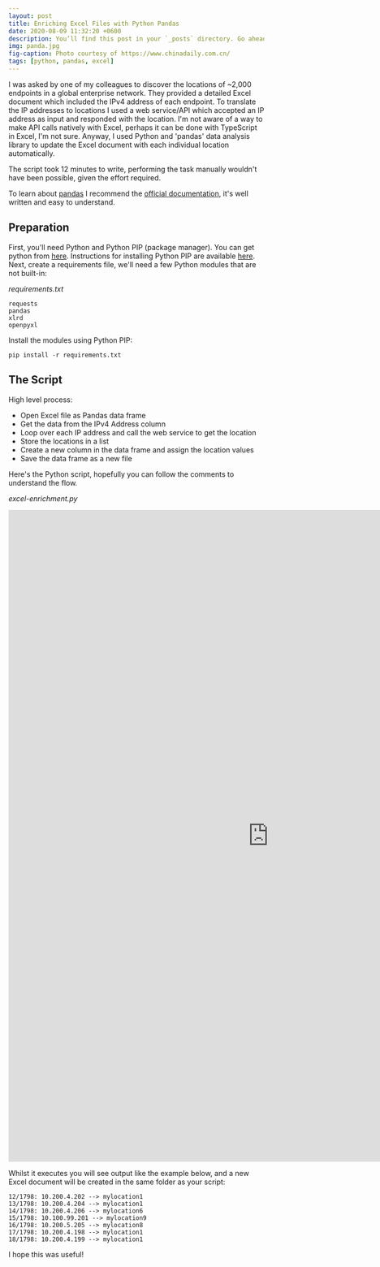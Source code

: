 ```yaml
---
layout: post
title: Enriching Excel Files with Python Pandas
date: 2020-08-09 11:32:20 +0600
description: You’ll find this post in your `_posts` directory. Go ahead and edit it and re-build the site to see your changes.
img: panda.jpg
fig-caption: Photo courtesy of https://www.chinadaily.com.cn/
tags: [python, pandas, excel]
---
```


I was asked by one of my colleagues to discover the locations of ~2,000 endpoints in a global enterprise network.  They provided a detailed Excel document which included the IPv4 address of each endpoint.  To translate the IP addresses to locations I used a web service/API which accepted an IP address as input and responded with the location.  I'm not aware of a way to make API calls natively with Excel, perhaps it can be done with TypeScript in Excel, I'm not sure. Anyway, I used Python and 'pandas' data analysis library to update the Excel document with each individual location automatically.  

The script took 12 minutes to write, performing the task manually wouldn't have been possible, given the effort required.

To learn about <a href="https://pandas.pydata.org/" target="_blank">pandas</a> I recommend the <a href="https://pandas.pydata.org/docs/index.html" target="_blank">official documentation</a>, it's well written and easy to understand. 


## Preparation

First, you'll need Python and Python PIP (package manager).  You can get python from <a href="https://www.python.org/downloads/" target="_blank">here</a>.  Instructions for installing Python PIP are available <a href="https://pip.pypa.io/en/stable/installing/" target="_blank">here</a>.  Next, create a requirements file, we'll need a few Python modules that are not built-in:

*requirements.txt*
```
requests
pandas
xlrd
openpyxl
```

Install the modules using Python PIP:

```
pip install -r requirements.txt
```

## The Script

High level process:

- Open Excel file as Pandas data frame
- Get the data from the IPv4 Address column
- Loop over each IP address and call the web service to get the location
- Store the locations in a list
- Create a new column in the data frame and assign the location values
- Save the data frame as a new file

Here's the Python script, hopefully you can follow the comments to understand the flow.  

*excel-enrichment.py*
<iframe
  src="https://carbon.now.sh/embed?bg=rgba(171%2C%20184%2C%20195%2C%201)&t=material&wt=none&l=auto&ds=true&dsyoff=20px&dsblur=68px&wc=true&wa=true&pv=56px&ph=56px&ln=false&fl=1&fm=Hack&fs=14px&lh=133%25&si=false&es=2x&wm=false&code=import%2520requests%250Aimport%2520pandas%2520as%2520pd%250Aimport%2520logging%250A%250A%2523%2520setup%2520logging%252C%2520so%2520we%2520can%2520view%2520what%27s%2520happening%2520as%2520it%2520executes%250Alogging.getLogger().addHandler(logging.StreamHandler())%250Alogging.getLogger().setLevel(logging.INFO)%250A%250A%2523%2520define%2520the%2520file%252Fsheet%2520names%250Aexisting_file%2520%253D%2520%27endpoint-report.xlsx%27%250Anew_file%2520%253D%2520%27endpoint-report-with-locations.xlsx%27%250Asheet_name%2520%253D%2520%27Endpoint%2520Data%27%250A%250A%250A%2523%2520reusable%2520function%2520to%2520get%2520the%2520location%2520for%2520a%2520given%2520IP%2520address%250Adef%2520make_api_call(ip_address%253A%2520str)%253A%250A%2520%2520%2520%2520%2522%2522%2522Return%2520the%2520location%2520for%2520a%2520given%2520IP%2520address.%2522%2522%2522%250A%2520%2520%2520%2520url%2520%253D%2520f%2522https%253A%252F%252Fmywebsite%252Fapi%252F%253Fip%253D%257Bip_address%257D%2522%250A%2520%2520%2520%2520resp%2520%253D%2520requests.get(url%253Durl)%250A%2520%2520%2520%2520if%2520resp.status_code%2520%253D%253D%2520200%253A%250A%2520%2520%2520%2520%2520%2520%2520%2520location%2520%253D%2520resp.json()%255B%27location%27%255D%250A%2520%2520%2520%2520%2520%2520%2520%2520return%2520location%250A%2520%2520%2520%2520else%253A%250A%2520%2520%2520%2520%2520%2520%2520%2520raise%2520HTTPError(resp.status_code%252C%2520resp.text)%250A%250A%250Aif%2520__name__%2520%253D%253D%2520%27__main__%27%253A%250A%250A%2520%2520%2520%2520%2523%2520open%2520the%2520Excel%2520document%2520and%2520import%2520as%2520a%2520Pandas%2520data%2520frame%250A%2520%2520%2520%2520df%2520%253D%2520pd.read_excel(existing_file%252C%2520sheet_name%253Dsheet_name)%250A%250A%2520%2520%2520%2520%2523%2520get%2520the%2520values%2520of%2520the%2520column%2520%27IPv4%2520Address%27%250A%2520%2520%2520%2520ip_addresses%2520%253D%2520df%255B%27IPv4%2520Address%27%255D%250A%250A%2520%2520%2520%2520%2523%2520create%2520an%2520empty%2520list%2520to%2520store%2520the%2520location%2520values%250A%2520%2520%2520%2520locations%2520%253D%2520%255B%255D%250A%250A%2520%2520%2520%2520%2523%2520get%2520the%2520total%2520rows%2520in%2520the%2520data%2520frame%2520and%2520create%2520a%2520counter%2520to%2520track%2520progress%250A%2520%2520%2520%2520total_ips%2520%253D%2520len(ip_addresses)%250A%2520%2520%2520%2520processed_ips%2520%253D%25200%250A%250A%2520%2520%2520%2520%2523%2520loop%2520over%2520each%2520IP%2520address%250A%2520%2520%2520%2520for%2520ip%2520in%2520ip_addresses%253A%250A%2520%2520%2520%2520%2520%2520%2520%2520%2523%2520query%2520API%2520to%2520get%2520the%2520location%250A%2520%2520%2520%2520%2520%2520%2520%2520location%2520%253D%2520make_api_call(ip)%250A%250A%2520%2520%2520%2520%2520%2520%2520%2520%2523%2520log%2520to%2520screen%2520the%2520IP%2520and%2520the%2520discovered%2520location%250A%2520%2520%2520%2520%2520%2520%2520%2520logging.info(f%2522%257Bprocessed_ips%257D%252F%257Btotal_ips%257D%253A%2520%257Bip%257D%2520--%253E%2520%257Blocation%257D%2522)%250A%250A%2520%2520%2520%2520%2520%2520%2520%2520%2523%2520add%2520the%2520discovered%2520location%2520to%2520the%2520list%2520of%2520location%2520values%250A%2520%2520%2520%2520%2520%2520%2520%2520locations.append(location)%250A%250A%2520%2520%2520%2520%2520%2520%2520%2520%2523%2520increment%2520the%2520number%2520of%2520processed%2520IP%2520addresses%250A%2520%2520%2520%2520%2520%2520%2520%2520processed_ips%2520%252B%253D%25201%250A%250A%2520%2520%2520%2520%2523%2520create%2520a%2520new%2520column%2520in%2520the%2520dataframe%2520called%2520%27location%27%2520and%2520assign%2520the%2520values%2520from%2520the%2520now%2520populated%2520list%250A%2520%2520%2520%2520df%255B%27location%27%255D%2520%253D%2520locations%250A%250A%2520%2520%2520%2520%2523%2520save%2520the%2520data%2520frame%2520to%2520a%2520new%2520Excel%2520document%250A%2520%2520%2520%2520df.to_excel(new_file%252C%2520sheet_name%253Dsheet_name)"
  style="width: 1024px; height: 1284px; border:0; transform: scale(1); overflow:hidden;"
  sandbox="allow-scripts allow-same-origin">
</iframe>

Whilst it executes you will see output like the example below, and a new Excel document will be created in the same folder as your script:

```
12/1798: 10.200.4.202 --> mylocation1
13/1798: 10.200.4.204 --> mylocation1
14/1798: 10.200.4.206 --> mylocation6
15/1798: 10.100.99.201 --> mylocation9
16/1798: 10.200.5.205 --> mylocation8
17/1798: 10.200.4.198 --> mylocation1
18/1798: 10.200.4.199 --> mylocation1
```

I hope this was useful!
